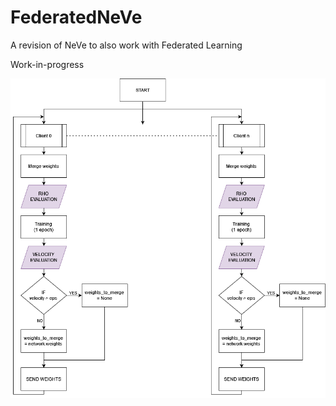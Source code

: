 # FederatedNeVe

A revision of NeVe to also work with Federated Learning

Work-in-progress

![Algorithm-Diagram](./images/algorithm_diagram.png)
